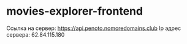 # movies-explorer-frontend

Ссылка на cервер: https://api.penoto.nomoredomains.club
Ip адрес сервера: 62.84.115.180
